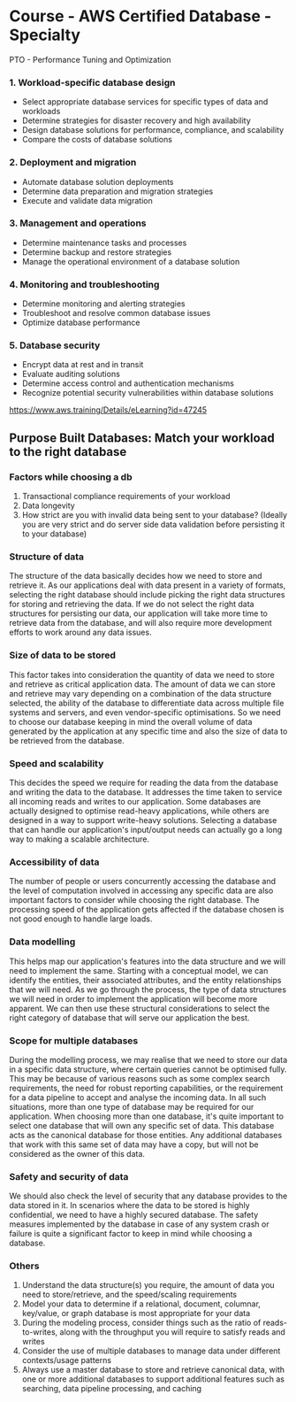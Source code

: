 # Course - AWS Certified Database - Specialty

PTO - Performance Tuning and Optimization

### 1. Workload-specific database design

- Select appropriate database services for specific types of data and workloads
- Determine strategies for disaster recovery and high availability
- Design database solutions for performance, compliance, and scalability
- Compare the costs of database solutions

### 2. Deployment and migration

- Automate database solution deployments
- Determine data preparation and migration strategies
- Execute and validate data migration

### 3. Management and operations

- Determine maintenance tasks and processes
- Determine backup and restore strategies
- Manage the operational environment of a database solution

### 4. Monitoring and troubleshooting

- Determine monitoring and alerting strategies
- Troubleshoot and resolve common database issues
- Optimize database performance

### 5. Database security

- Encrypt data at rest and in transit
- Evaluate auditing solutions
- Determine access control and authentication mechanisms
- Recognize potential security vulnerabilities within database solutions

https://www.aws.training/Details/eLearning?id=47245

## Purpose Built Databases: Match your workload to the right database

### Factors while choosing a db

1. Transactional compliance requirements of your workload
2. Data longevity
3. How strict are you with invalid data being sent to your database? (Ideally you are very strict and do server side data validation before persisting it to your database)

### Structure of data

The structure of the data basically decides how we need to store and retrieve it. As our applications deal with data present in a variety of formats, selecting the right database should include picking the right data structures for storing and retrieving the data. If we do not select the right data structures for persisting our data, our application will take more time to retrieve data from the database, and will also require more development efforts to work around any data issues.

### Size of data to be stored

This factor takes into consideration the quantity of data we need to store and retrieve as critical application data. The amount of data we can store and retrieve may vary depending on a combination of the data structure selected, the ability of the database to differentiate data across multiple file systems and servers, and even vendor-specific optimisations. So we need to choose our database keeping in mind the overall volume of data generated by the application at any specific time and also the size of data to be retrieved from the database.

### Speed and scalability

This decides the speed we require for reading the data from the database and writing the data to the database. It addresses the time taken to service all incoming reads and writes to our application. Some databases are actually designed to optimise read-heavy applications, while others are designed in a way to support write-heavy solutions. Selecting a database that can handle our application's input/output needs can actually go a long way to making a scalable architecture.

### Accessibility of data

The number of people or users concurrently accessing the database and the level of computation involved in accessing any specific data are also important factors to consider while choosing the right database. The processing speed of the application gets affected if the database chosen is not good enough to handle large loads.

### Data modelling

This helps map our application's features into the data structure and we will need to implement the same. Starting with a conceptual model, we can identify the entities, their associated attributes, and the entity relationships that we will need. As we go through the process, the type of data structures we will need in order to implement the application will become more apparent. We can then use these structural considerations to select the right category of database that will serve our application the best.

### Scope for multiple databases

During the modelling process, we may realise that we need to store our data in a specific data structure, where certain queries cannot be optimised fully. This may be because of various reasons such as some complex search requirements, the need for robust reporting capabilities, or the requirement for a data pipeline to accept and analyse the incoming data. In all such situations, more than one type of database may be required for our application. When choosing more than one database, it's quite important to select one database that will own any specific set of data. This database acts as the canonical database for those entities. Any additional databases that work with this same set of data may have a copy, but will not be considered as the owner of this data.

### Safety and security of data

We should also check the level of security that any database provides to the data stored in it. In scenarios where the data to be stored is highly confidential, we need to have a highly secured database. The safety measures implemented by the database in case of any system crash or failure is quite a significant factor to keep in mind while choosing a database.

### Others

1. Understand the data structure(s) you require, the amount of data you need to store/retrieve, and the speed/scaling requirements
2. Model your data to determine if a relational, document, columnar, key/value, or graph database is most appropriate for your data
3. During the modeling process, consider things such as the ratio of reads-to-writes, along with the throughput you will require to satisfy reads and writes
4. Consider the use of multiple databases to manage data under different contexts/usage patterns
5. Always use a master database to store and retrieve canonical data, with one or more additional databases to support additional features such as searching, data pipeline processing, and caching
